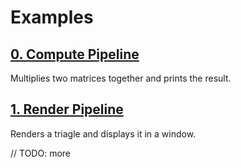 # Examples

## [0. Compute Pipeline](https://github.com/kmamal/node-sdl/tree/master/examples/00-compute)

Multiplies two matrices together and prints the result.

## [1. Render Pipeline](https://github.com/kmamal/node-sdl/tree/master/examples/01-render)

Renders a triagle and displays it in a window.


// TODO: more
